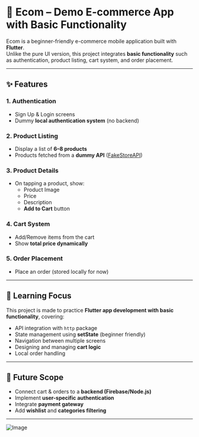 # 🛒 Ecom – Demo E-commerce App with Basic Functionality

Ecom is a beginner-friendly e-commerce mobile application built with **Flutter**.  
Unlike the pure UI version, this project integrates **basic functionality** such as authentication, product listing, cart system, and order placement.  

---

## ✨ Features

### 1. Authentication  
- Sign Up & Login screens  
- Dummy **local authentication system** (no backend)  

### 2. Product Listing  
- Display a list of **6–8 products**  
- Products fetched from a **dummy API** ([FakeStoreAPI](https://fakestoreapi.com))  

### 3. Product Details  
- On tapping a product, show:  
  - Product Image  
  - Price  
  - Description  
  - **Add to Cart** button  

### 4. Cart System  
- Add/Remove items from the cart  
- Show **total price dynamically**  

### 5. Order Placement  
- Place an order (stored locally for now)  

---

## 🎯 Learning Focus
This project is made to practice **Flutter app development with basic functionality**, covering:  

- API integration with `http` package  
- State management using **setState** (beginner friendly)  
- Navigation between multiple screens  
- Designing and managing **cart logic**  
- Local order handling  

---

## 🚀 Future Scope
- Connect cart & orders to a **backend (Firebase/Node.js)**  
- Implement **user-specific authentication**  
- Integrate **payment gateway**  
- Add **wishlist** and **categories filtering**  

---

  

![Image](https://github.com/user-attachments/assets/54b4c521-4f11-44d2-85de-c43a8a90a370)
